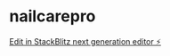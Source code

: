 # nailcarepro

[Edit in StackBlitz next generation editor ⚡️](https://stackblitz.com/~/github.com/kanoliban/nailcarepro)